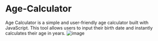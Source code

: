 # Age-Calculator
Age Calculator is a simple and user-friendly age calculator built with JavaScript. This tool allows users to input their birth date and instantly calculates their age in years.
![image](https://github.com/pratishthachaurasiya6/Age-Calculator/assets/157476503/4252a5f0-b99f-4931-a154-5675e67909df)



